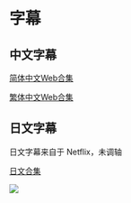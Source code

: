 # 字幕

## 中文字幕

[简体中文Web合集](https://github.com/Nekomoekissaten-SUB/Nekomoekissaten-poi-Subs/raw/master/Maohgakuin/Maohgakuin_Web_CHS.7z)

[繁体中文Web合集](https://github.com/Nekomoekissaten-SUB/Nekomoekissaten-poi-Subs/raw/master/Maohgakuin/Maohgakuin_Web_CHT.7z)

## 日文字幕

日文字幕来自于 Netflix，未调轴

[日文合集](https://github.com/Nekomoekissaten-SUB/Nekomoekissaten-poi-Subs/raw/master/Maohgakuin/Maohgakuin_Web_JPN.7z)

![](https://nekomoe.pages.dev/images/2020-07/maohgakuin.png)